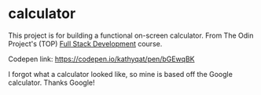 # calculator

This project is for building a functional on-screen calculator. From The Odin Project's (TOP) [Full Stack Development](https://www.theodinproject.com/courses/web-development-101/lessons/calculator) course.

Codepen link: https://codepen.io/kathyqat/pen/bGEwqBK

I forgot what a calculator looked like, so mine is based off the Google calculator. Thanks Google!